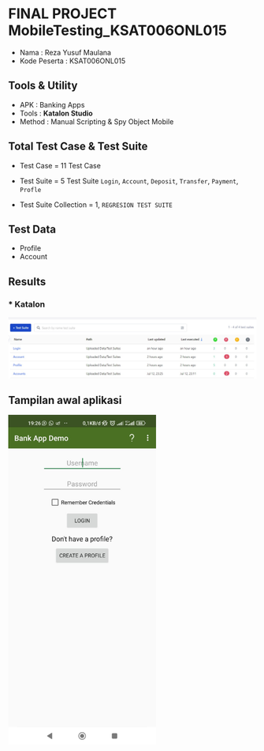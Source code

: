 # FINAL PROJECT MobileTesting_KSAT006ONL015

- Nama : Reza Yusuf Maulana
- Kode Peserta : KSAT006ONL015

## Tools & Utility

- APK : Banking Apps
- Tools : <b>Katalon Studio</b>
- Method : Manual Scripting & Spy Object Mobile

## Total Test Case & Test Suite

- Test Case = 11 Test Case
- Test Suite = 5 Test Suite `Login`, `Account`, `Deposit`, `Transfer`, `Payment`, `Profle`

- Test Suite Collection = 1, `REGRESION TEST SUITE`

## Test Data

- Profile
- Account

## Results

### \* Katalon

<img src="https://github.com/rezaa98/MobileTesting_FinalProjekKatalonReza_KSAT006ONL015/blob/main/IMG/Reports.jpeg" width="1000">

## Tampilan awal aplikasi

<img src="https://github.com/rezaa98/MobileTesting_FinalProjekKatalonReza_KSAT006ONL015/blob/main/IMG/Tampilan%20antarmuka.jpeg" width="300">
